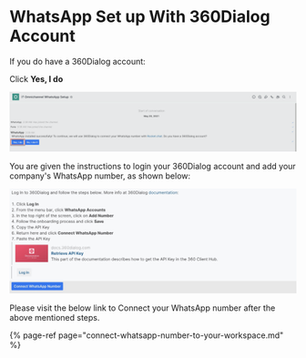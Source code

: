 # WhatsApp Set up With 360Dialog Account

If you do have a 360Dialog account:

Click **Yes, I do**

![](../../../../../.gitbook/assets/image%20%28448%29.png)

You are given the instructions to login your 360Dialog account and add your company's WhatsApp number, as shown below:

![](../../../../../.gitbook/assets/image%20%28450%29.png)

Please visit the below link to Connect your WhatsApp number after the above mentioned steps.

{% page-ref page="connect-whatsapp-number-to-your-workspace.md" %}


